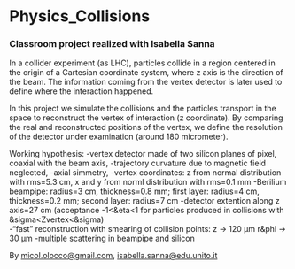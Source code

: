 # Physics_Collisions
### Classroom project realized with Isabella Sanna 
In a collider experiment (as LHC), particles collide in a region centered in the origin of a Cartesian coordinate system, where z axis is the direction of the beam.
The information coming from the vertex detector is later used to define where the interaction happened.

In this project we simulate the collisions and the particles transport in the space to reconstruct the vertex of interaction (z coordinate). By comparing the real and reconstructed positions of the vertex, we define the resolution of the detector under examination (around 180 micrometer).

Working hypothesis:
-vertex detector made of two silicon planes of pixel, coaxial with the beam axis,
-trajectory curvature due to magnetic field neglected,
-axial simmetry,
-vertex coordinates: z from normal distribution with rms=5.3 cm, x and y from norml distribution with rms=0.1 mm
-Berilium beampipe: radius=3 cm, thickness=0.8 mm; first layer: radius=4 cm, thickness=0.2 mm; second layer: radius=7 cm
-detector extention along z axis=27 cm (acceptance -1<&eta<1 for particles produced in collisions with &sigma<Zvertex<&sigma)                    
-“fast” reconstruction with smearing of collision points: z -> 120 μm r&phi -> 30 μm 
-multiple scattering in beampipe and silicon

By micol.olocco@gmail.com, isabella.sanna@edu.unito.it
